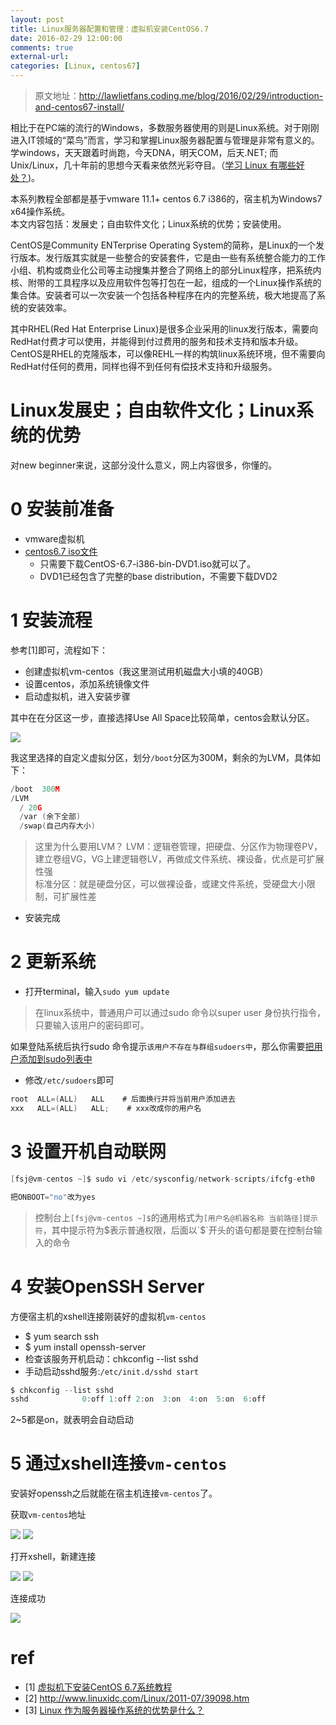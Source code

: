 ```yaml
---
layout: post
title: Linux服务器配置和管理：虚拟机安装CentOS6.7
date: 2016-02-29 12:00:00
comments: true
external-url:
categories: [Linux, centos67]
---
```


>原文地址：http://lawlietfans.coding.me/blog/2016/02/29/introduction-and-centos67-install/

相比于在PC端的流行的Windows，多数服务器使用的则是Linux系统。对于刚刚进入IT领域的“菜鸟”而言，学习和掌握Linux服务器配置与管理是非常有意义的。学windows，天天跟着时尚跑，今天DNA，明天COM，后天.NET; 而Unix/Linux，几十年前的思想今天看来依然光彩夺目。（[学习 Linux 有哪些好处？](http://www.zhihu.com/question/19771396))。

本系列教程全部都是基于vmware 11.1+ centos 6.7 i386的，宿主机为Windows7 x64操作系统。  
本文内容包括：发展史；自由软件文化；Linux系统的优势；安装使用。

<!-- more -->

CentOS是Community ENTerprise Operating System的简称，是Linux的一个发行版本。发行版其实就是一些整合的安装套件，它是由一些有系统整合能力的工作小组、机构或商业化公司等主动搜集并整合了网络上的部分Linux程序，把系统内核、附带的工具程序以及应用软件包等打包在一起，组成的一个Linux操作系统的集合体。安装者可以一次安装一个包括各种程序在内的完整系统，极大地提高了系统的安装效率。

其中RHEL(Red Hat Enterprise Linux)是很多企业采用的linux发行版本，需要向RedHat付费才可以使用，并能得到付过费用的服务和技术支持和版本升级。CentOS是RHEL的克隆版本，可以像REHL一样的构筑linux系统环境，但不需要向RedHat付任何的费用，同样也得不到任何有偿技术支持和升级服务。

# Linux发展史；自由软件文化；Linux系统的优势
对new beginner来说，这部分没什么意义，网上内容很多，你懂的。

# 0 安装前准备

- vmware虚拟机
- [centos6.7 iso文件](http://mirrors.163.com/centos/6.7/isos/i386/)
  - 只需要下载CentOS-6.7-i386-bin-DVD1.iso就可以了。
  - DVD1已经包含了完整的base distribution，不需要下载DVD2

# 1 安装流程
参考[1]即可，流程如下：

- 创建虚拟机vm-centos（我这里测试用机磁盘大小填的40GB）
- 设置centos，添加系统镜像文件
- 启动虚拟机，进入安装步骤

其中在在分区这一步，直接选择Use All Space比较简单，centos会默认分区。

![](http://www.linuxdown.net/uploads/allimg/150823/02055WV8-25.jpg)

我这里选择的自定义虚拟分区，划分`/boot`分区为300M，剩余的为LVM，具体如下：

```c
/boot  300M
/LVM  
  / 20G
  /var (余下全部)
  /swap(自己内存大小)
```

>这里为什么要用LVM？ LVM：逻辑卷管理，把硬盘、分区作为物理卷PV，建立卷组VG，VG上建逻辑卷LV，再做成文件系统、裸设备，优点是可扩展性强  
标准分区：就是硬盘分区，可以做裸设备，或建文件系统，受硬盘大小限制，可扩展性差

- 安装完成

# 2 更新系统
- 打开terminal，输入`sudo yum update`

>在linux系统中，普通用户可以通过sudo 命令以super user 身份执行指令，只要输入该用户的密码即可。

如果登陆系统后执行sudo 命令提示`该用户不存在与群组sudoers中`，那么你需要[把用户添加到sudo列表中](http://www.centoscn.com/CentOS/2015/0417/5200.html)

- 修改`/etc/sudoers`即可

```c
root  ALL=(ALL)   ALL    # 后面换行并将当前用户添加进去  
xxx   ALL=(ALL)   ALL;    # xxx改成你的用户名
```

# 3 设置开机自动联网

```c
[fsj@vm-centos ~]$ sudo vi /etc/sysconfig/network-scripts/ifcfg-eth0 

把ONBOOT="no"改为yes
```

>控制台上`[fsj@vm-centos ~]$`的通用格式为`[用户名@机器名称 当前路径]提示符`，其中提示符为$表示普通权限，后面以`$`开头的语句都是要在控制台输入的命令

# 4 安装OpenSSH Server
方便宿主机的xshell连接刚装好的虚拟机`vm-centos`

- $ yum search ssh
- $ yum install openssh-server
- 检查该服务开机启动：chkconfig --list sshd
- 手动启动sshd服务:`/etc/init.d/sshd start`

```c
$ chkconfig --list sshd
sshd            0:off 1:off 2:on  3:on  4:on  5:on  6:off
```
2~5都是on，就表明会自动启动

# 5 通过xshell连接`vm-centos`
安装好openssh之后就能在宿主机连接`vm-centos`了。

获取`vm-centos`地址

![](http://7xo0zf.com1.z0.glb.clouddn.com/16-3-18/64469253.jpg)
![](http://7xo0zf.com1.z0.glb.clouddn.com/16-3-18/84107400.jpg)

打开xshell，新建连接

![](http://7xo0zf.com1.z0.glb.clouddn.com/16-3-18/40913349.jpg)
![](http://7xo0zf.com1.z0.glb.clouddn.com/16-3-18/6379138.jpg)

连接成功

![](http://7xo0zf.com1.z0.glb.clouddn.com/16-3-18/93379079.jpg)

# ref
- [1] [虚拟机下安装CentOS 6.7系统教程](http://www.centoscn.com/image-text/setup/2015/0823/6047.html)
- [2] http://www.linuxidc.com/Linux/2011-07/39098.htm
- [3] [Linux 作为服务器操作系统的优势是什么？](http://www.zhihu.com/question/19738282)
